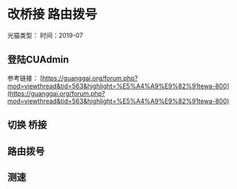 # 改桥接 路由拨号

光猫类型：
时间：2019-07

## 登陆CUAdmin

参考链接：
[https://guanggai.org/forum.php?mod=viewthread&tid=563&highlight=%E5%A4%A9%E9%82%91tewa-800](https://guanggai.org/forum.php?mod=viewthread&tid=563&highlight=%E5%A4%A9%E9%82%91tewa-800)

## 切换 桥接

## 路由拨号


## 测速
